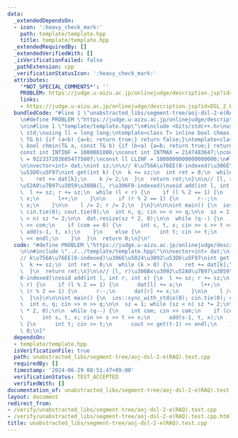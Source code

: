 ```yaml
---
data:
  _extendedDependsOn:
  - icon: ':heavy_check_mark:'
    path: template/template.hpp
    title: template/template.hpp
  _extendedRequiredBy: []
  _extendedVerifiedWith: []
  _isVerificationFailed: false
  _pathExtension: cpp
  _verificationStatusIcon: ':heavy_check_mark:'
  attributes:
    '*NOT_SPECIAL_COMMENTS*': ''
    PROBLEM: https://judge.u-aizu.ac.jp/onlinejudge/description.jsp?id=DSL_2_E
    links:
    - https://judge.u-aizu.ac.jp/onlinejudge/description.jsp?id=DSL_2_E
  bundledCode: "#line 1 \"unabstracted_libs/segment-tree/aoj-dsl-2-e(RAQ).test.cpp\"\
    \n#define PROBLEM \"https://judge.u-aizu.ac.jp/onlinejudge/description.jsp?id=DSL_2_E\"\
    \n\n#line 1 \"template/template.hpp\"\n#include <bits/stdc++.h>\nusing namespace\
    \ std;\nusing ll = long long;\ntemplate<class T> inline bool chmax(T& a, const\
    \ T& b) {if (a<b) {a=b; return true;} return false;}\ntemplate<class T> inline\
    \ bool chmin(T& a, const T& b) {if (b<a) {a=b; return true;} return false;}\n\
    const int INTINF = 1000001000;\nconst int INTMAX = 2147483647;\nconst ll LLMAX\
    \ = 9223372036854775807;\nconst ll LLINF = 1000000000000000000;\n#line 4 \"unabstracted_libs/segment-tree/aoj-dsl-2-e(RAQ).test.cpp\"\
    \n\nvector<int> dat;\nint sz;\n\n// k\u756A\u76EE(0-indexed)\u306E\u5024\u3092\
    \u53D6\u5F97\nint get(int k) {\n  k += sz;\n  int ret = 0;\n  while (k > 0) {\n\
    \    ret += dat[k];\n    k /= 2;\n  }\n  return ret;\n}\n\n// [l, r)\u306Bx\u3092\
    \u52A0\u7B97\u3059\u308B(l, r\u306F0-indexed)\nvoid add(int l, int r, int x) {\n\
    \  l += sz; r += sz;\n  while (l < r) {\n    if (l % 2 == 1) {\n      dat[l] +=\
    \ x;\n      l++;\n    }\n\n    if (r % 2 == 1) {\n      r--;\n      dat[r] +=\
    \ x;\n    }\n\n    l /= 2; r /= 2;\n  }\n}\n\n\nint main() {\n  ios::sync_with_stdio(0);\
    \ cin.tie(0); cout.tie(0);\n  int n, q; cin >> n >> q;\n\n  sz = 1; while (sz\
    \ < n) sz *= 2;\n\n  dat.resize(sz * 2, 0);\n\n  while (q--) {\n    int com; cin\
    \ >> com;\n    if (com == 0) {\n      int s, t, x; cin >> s >> t >> x;\n     \
    \ add(s-1, t, x);\n    }\n    else {\n      int t; cin >> t;\n      cout << get(t-1)\
    \ << endl;\n    }\n  }\n  return 0;\n}\n"
  code: "#define PROBLEM \"https://judge.u-aizu.ac.jp/onlinejudge/description.jsp?id=DSL_2_E\"\
    \n\n#include \"../../template/template.hpp\"\n\nvector<int> dat;\nint sz;\n\n\
    // k\u756A\u76EE(0-indexed)\u306E\u5024\u3092\u53D6\u5F97\nint get(int k) {\n\
    \  k += sz;\n  int ret = 0;\n  while (k > 0) {\n    ret += dat[k];\n    k /= 2;\n\
    \  }\n  return ret;\n}\n\n// [l, r)\u306Bx\u3092\u52A0\u7B97\u3059\u308B(l, r\u306F\
    0-indexed)\nvoid add(int l, int r, int x) {\n  l += sz; r += sz;\n  while (l <\
    \ r) {\n    if (l % 2 == 1) {\n      dat[l] += x;\n      l++;\n    }\n\n    if\
    \ (r % 2 == 1) {\n      r--;\n      dat[r] += x;\n    }\n\n    l /= 2; r /= 2;\n\
    \  }\n}\n\n\nint main() {\n  ios::sync_with_stdio(0); cin.tie(0); cout.tie(0);\n\
    \  int n, q; cin >> n >> q;\n\n  sz = 1; while (sz < n) sz *= 2;\n\n  dat.resize(sz\
    \ * 2, 0);\n\n  while (q--) {\n    int com; cin >> com;\n    if (com == 0) {\n\
    \      int s, t, x; cin >> s >> t >> x;\n      add(s-1, t, x);\n    }\n    else\
    \ {\n      int t; cin >> t;\n      cout << get(t-1) << endl;\n    }\n  }\n  return\
    \ 0;\n}"
  dependsOn:
  - template/template.hpp
  isVerificationFile: true
  path: unabstracted_libs/segment-tree/aoj-dsl-2-e(RAQ).test.cpp
  requiredBy: []
  timestamp: '2024-06-29 08:51:47+09:00'
  verificationStatus: TEST_ACCEPTED
  verifiedWith: []
documentation_of: unabstracted_libs/segment-tree/aoj-dsl-2-e(RAQ).test.cpp
layout: document
redirect_from:
- /verify/unabstracted_libs/segment-tree/aoj-dsl-2-e(RAQ).test.cpp
- /verify/unabstracted_libs/segment-tree/aoj-dsl-2-e(RAQ).test.cpp.html
title: unabstracted_libs/segment-tree/aoj-dsl-2-e(RAQ).test.cpp
---
```

